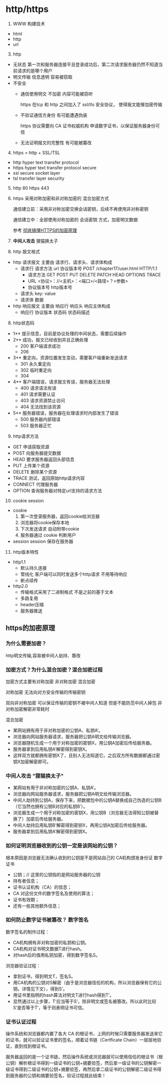 # http/https

1. WWW 构建技术
- html
- http
- url
3. http 
- 无状态 第一次和服务器连接平且登录成功后，第二次请求服务器仍然不知道当前请求的是哪个用户
- 明文传输 信息透明 容易被窃取
- 不安全
    - 通信使用明文 不加密 内容可能被窃听   

        https 在tcp 和 http 之间加入了 ssl/tls 安全协议， 使得报文能够加密传输
    - 不验证通信方身份 有可能遭遇伪装

        https 协议需要向 CA 证书权威机构 申请数字证书，以保证服务器身份可信
    - 无法证明报文的完整性 有可能被纂改
4. https = http + SSL/TSL
- http hyper text transfer protocol
- https hyper text transfer protocol secure
- ssl secure socket layer
- tsl transfer layer security
5. http 80 https 443
6. https 采用对称加密和非对称加密的 混合加密方式

    通信建立前：采用非对称加密交换会话密钥，后续不再使用非对称密钥

    通信建立中：全部使用对称加密的 会话密钥 方式，加密明文数据

    参考 [彻底搞懂HTTPS的加密原理](https://zhuanlan.zhihu.com/p/43789231)
7. **中间人攻击** 狸猫换太子
2. http 报文格式
- http 请求报文 主要由 请求行、请求头、请求体构成
    - 请求行 请求方法 url 协议版本号 POST /chapter17/user.html HTTP/1.1
        - 请求方法 GET POST PUT DELETE PATCH HEAD OPTIONS TRACE
        - URL <协议>：//<主机>：<端口>/<路径>？<参数>
        - 协议版本号 http版本号
    - 请求头 key: value
    - 请求体 数据
- http 响应报文 主要由 响应行 响应头 响应主体构成
    - 响应行 协议版本 状态码 状态码描述
8. http状态码
- 1** 提示信息，目前是协议处理的中间状态，需要后续操作
- 2** 成功，报文已经收到并且正确处理
    - 200 客户端请求成功
    - 206 
- 3** 重定向，资源位置发生变动，需要客户端重新发送请求
    - 301 永久重定向
    - 302 临时重定向
    - 304 
- 4** 客户端错误，请求报文有误，服务器无法处理
    - 400 请求语法有误
    - 401 请求需要认证
    - 403 请求资源禁止访问
    - 404 无法找到该资源
- 5** 服务器错误，服务器在处理请求时内部发生了错误
    - 500 服务器内部错误
    - 503 服务器正忙
9. http请求方法
- GET 申请获取资源
- POST 向服务器提交数据
- HEAD 要求服务器返回头部信息
- PUT 上传某个资源
- DELETE 删除某个资源
- TRACE 测试，返回原始http请求内容
- CONNECT 代理服务器
- OPTION 查询服务器对特定url支持的请求方法

10. cookie session
- cookie
    1. 第一次登录服务器，返回cookie给浏览器
    2. 浏览器将cookie保存本地
    3. 下次发送请求 自动附带cookie
    4. 服务器通过 cookie 判断用户
- session
    session 保存在服务器
11. http版本特性
- http1.1
    - 默认持久连接
    - 管线化 客户端可以同时发送多个http请求 不用等待响应
    - 断点续传
- http2.0
    - 传输格式采用了二进制格式 不是之前的基于文本
    - 多路复用
    - header压缩
    - 服务器推送

## https的加密原理
### 为什么需要加密？

http明文传输,容易被中间人劫持、篡改
### 加密方式？为什么混合加密？混合加密过程
加密方式主要有对称加密 非对称加密 混合加密

对称加密 无法向对方安全传输的传输密钥

双向非对称加密 可以保证传输的密钥不被中间人知道 但是不能防范中间人掉包 非对称加密解密非常耗时

混合加密
- 某网站拥有用于非对称加密的公钥A、私钥A’。
- 浏览器向网站服务器请求，服务器把公钥A明文给传输浏览器。
- 浏览器随机生成一个用于对称加密的密钥X，用公钥A加密后传给服务器。
- 服务器拿到后用私钥A’解密得到密钥X。
- 这样双方就都拥有密钥X了，且别人无法知道它。之后双方所有数据都通过密钥X加密解密即可。
### 中间人攻击 "狸猫换太子"
- 某网站有用于非对称加密的公钥A、私钥A’。
- 浏览器向网站服务器请求，服务器把公钥A明文给传输浏览器。
- 中间人劫持到公钥A，保存下来，把数据包中的公钥A替换成自己伪造的公钥B（它当然也拥有公钥B对应的私钥B’）。
- 浏览器生成一个用于对称加密的密钥X，用公钥B（浏览器无法得知公钥被替换了）加密后传给服务器。
- 中间人劫持后用私钥B’解密得到密钥X，再用公钥A加密后传给服务器。
- 服务器拿到后用私钥A’解密得到密钥X。
### 如何证明浏览器收到的公钥一定是该网站的公钥？

根本原因是浏览器无法确认收到的公钥是不是网站自己的
CA机构颁发身份证 数字证书
- 公钥；// 这里的公钥指的是网站服务器的公钥
- 持有者信息；
- 证书认证机构（CA）的信息；
- CA 对这份文件的数字签名及使用的算法；
- 证书有效期；
- 还有一些其他额外信息；

### 如何防止数字证书被篡改？ 数字签名

数字签名的制作过程：

- CA机构拥有非对称加密的私钥和公钥。
- CA机构对证书明文数据T进行hash。
- 对hash后的值用私钥加密，得到数字签名S。

浏览器验证过程：

- 拿到证书，得到明文T，签名S。
- 用CA机构的公钥对S解密（由于是浏览器信任的机构，所以浏览器保有它的公钥。详情见下文），得到S’。
- 用证书里指明的hash算法对明文T进行hash得到T’。
- 显然通过以上步骤，T’应当等于S‘，除非明文或签名被篡改。所以此时比较S’是否等于T’，等于则表明证书可信。

### 证书认证过程

操作系统和浏览器都内置了各大 CA 的根证书，上网的时候只需要服务器发送来它的证书，就可以验证证书里的签名，顺着证书链（Certficate Chain）一层层地验证，直到找到根证书。

服务器返回的是一个证书链，然后操作系统或浏览器就可以使用信任的根证书（根公钥）解析根证书得到一级证书的公钥+摘要验签，然后拿一级证书的公钥解密一级证书得到二级证书的公钥+摘要验签，再然后拿二级证书的公钥解密二级证书得到服务器的公钥和摘要验签名，验证过程就此结束！

